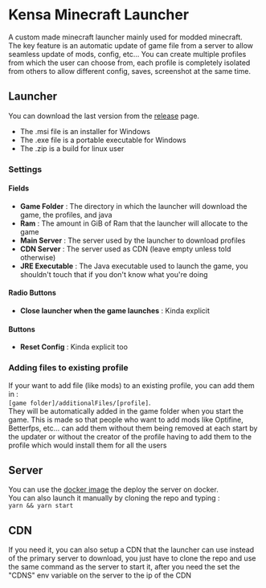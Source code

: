 # Kensa Minecraft Launcher

A custom made minecraft launcher mainly used for modded minecraft.\
The key feature is an automatic update of game file from a server to allow seamless update of mods, config, etc...
You can create multiple profiles from which the user can choose from, each profile is completely isolated from others to allow different config, saves, screenshot at the same time.

## Launcher

You can download the last version from the [release](https://github.com/Kensaa/kensa-minecraft-launcher/releases/latest) page.

-   The .msi file is an installer for Windows
-   The .exe file is a portable executable for Windows
-   The .zip is a build for linux user

### Settings

#### Fields

-   **Game Folder** : The directory in which the launcher will download the game, the profiles, and java
-   **Ram** : The amount in GiB of Ram that the launcher will allocate to the game
-   **Main Server** : The server used by the launcher to download profiles
-   **CDN Server** : The server used as CDN (leave empty unless told otherwise)
-   **JRE Executable** : The Java executable used to launch the game, you shouldn't touch that if you don't know what you're doing

#### Radio Buttons

-   **Close launcher when the game launches** : Kinda explicit

#### Buttons

-   **Reset Config** : Kinda explicit too

### Adding files to existing profile

If your want to add file (like mods) to an existing profile, you can add them in :\
`[game folder]/additionalFiles/[profile]`.\
 They will be automatically added in the game folder when you start the game. This is made so that people who want to add mods like Optifine, Betterfps, etc... can add them without them being removed at each start by the updater or without the creator of the profile having to add them to the profile which would install them for all the users

## Server

You can use the [docker image](https://hub.docker.com/repository/docker/kensa/kensa-minecraft-launcher-server/general) the deploy the server on docker.\
You can also launch it manually by cloning the repo and typing :\
`yarn && yarn start`

## CDN

If you need it, you can also setup a CDN that the launcher can use instead of the primary server to download, you just have to clone the repo and use the same command as the server to start it, after you need the set the "CDNS" env variable on the server to the ip of the CDN
